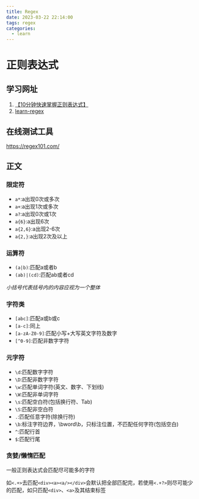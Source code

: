 ```yaml
---
title: Regex
date: 2023-03-22 22:14:00
tags: regex
categories: 
  - learn
---
```


# 正则表达式

## 学习网址

1.  [【10分钟快速掌握正则表达式】](https://www.bilibili.com/video/BV1da4y1p7iZ/?share_source=copy_web&vd_source=dd2f1030c390db245979ca6615985682)
2.  [learn-regex](https://github.com/ziishaned/learn-regex/blob/master/translations/README-cn.md)

## 在线测试工具

https://regex101.com/

## 正文

### 限定符

- `a*`:a出现0次或多次
- `a+`:a出现1次或多次
- `a?`:a出现0次或1次
- `a{6}`:a出现6次
- `a{2,6}`:a出现2-6次
- `a{2,}`:a出现2次及以上

### 运算符

- `(a|b)`:匹配a或者b
- `(ab)|(cd)`:匹配ab或者cd

*小括号代表括号内的内容应视为一个整体*

### 字符类

- `[abc]`:匹配a或b或c
- `[a-c]`:同上
- `[a-zA-Z0-9]`:匹配小写+大写英文字符及数字
- `[^0-9]`:匹配非数字字符

### 元字符

- `\d`:匹配数字字符
- `\D`:匹配非数字字符
- `\w`:匹配单词字符(英文、数字、下划线)
- `\W`:匹配非单词字符
- `\s`:匹配空白符(包括换行符、Tab)
- `\S`:匹配非空白符
- `.`:匹配任意字符(除换行符)
- `\b`:标注字符边界，\bword\b，只标注位置，不匹配任何字符(包括空白)
- `^`:匹配行首
- `$`:匹配行尾

### 贪婪/懒惰匹配

一般正则表达式会匹配尽可能多的字符

如`<.+>`去匹配`<div><a><a/></div>`会默认把全部匹配完，若使用`<.+?>`则尽可能少的匹配，如只匹配`<div>`、`<a>`及其结束标签
